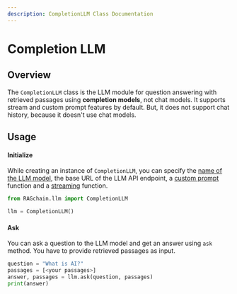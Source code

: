 ```yaml
---
description: CompletionLLM Class Documentation
---
```


# Completion LLM

## Overview

The `CompletionLLM` class is the LLM module for question answering with retrieved passages using **completion models**, not chat models.
It supports stream and custom prompt features by default. But, it does not support chat history, because it doesn't use chat models.

## Usage

#### Initialize

While creating an instance of `CompletionLLM`, you can specify the [name of the LLM model](./#use-custom-llm), the base URL of the LLM API endpoint, a [custom prompt](./#use-custom-prompt) function and a [streaming](./#stream-answers) function.

```python
from RAGchain.llm import CompletionLLM

llm = CompletionLLM()
```

#### Ask

You can ask a question to the LLM model and get an answer using `ask` method. You have to provide retrieved passages as input.

```python
question = "What is AI?"
passages = [<your passages>]
answer, passages = llm.ask(question, passages)
print(answer)
```
